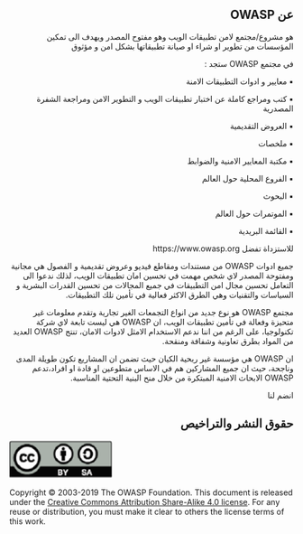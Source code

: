 <h2 dir='rtl' align='right'>عن OWASP </h2>

<p dir='rtl' align='right'>هو مشروع/مجتمع لامن تطبيقات الويب وهو مفتوح المصدر ويهدف الى تمكين المؤسسات من تطوير او شراء او صيانة تطبيقاتها بشكل امن و مؤثوق </p>


 <p dir='rtl' align='right'> في مجتمع OWASP ستجد : </p> 

<p dir='rtl' align='right'> ▪️ معايير و ادوات التطبيقات الامنة </p>
<p dir='rtl' align='right'> ▪️ كتب ومراجع كاملة عن اختبار تطبيقات الويب و التطوير الامن ومراجعة الشفرة المصدرية </p>
<p dir='rtl' align='right'> ▪️ العروض التقديمية </p>
<p dir='rtl' align='right'> ▪️ ملخصات </p>
<p dir='rtl' align='right'> ▪️ مكتبة المعايير الامنية والضوابط </p>
<p dir='rtl' align='right'> ▪️ الفروع المحلية حول العالم </p>
<p dir='rtl' align='right'> ▪️ البحوث </p>
<p dir='rtl' align='right'> ▪️ الموتمرات حول العالم </p>
<p dir='rtl' align='right'> ▪️ القائمة البريدية </p>


<p dir='rtl' align='right'> للاستزداة تفضل  https://www.owasp.org </p>

<p dir='rtl' align='right'> 
جميع ادوات OWASP  من مستندات ومقاطع فيديو وعروض تقديمية و الفصول هي مجانية ومفتوحة المصدر لاي شخص مهمت في تحسين امان تطبيقات الويب، لذلك ندعوا الى التعامل تحسين مجال امن التطبيقات في جميع المجالات من تحسين القدرات البشرية و السياسات والتقنيات وهي الطرق الاكثر فعالية في تأمين تلك التطبيقات.
<p dir='rtl' align='right'> 
مجتمع OWASP هو نوع جديد من انواع التجمعات الغير تجارية وتقدم معلومات غير متحيزة وفعالة في تأمين تطبيقات الويب، ان OWASP هي ليست تابعة لاي شركة تكنولوجيا، على الرغم من اننا ندعم الاستخدام الامثل لادوات الامان، تنتج OWASP العديد من المواد بطرق تعاونية وشفافة ومنقحة.
<p dir='rtl' align='right'> 
ان OWASP هي مؤسسة غير ربحية الكيان حيث تضمن ان المشاريع تكون طويلة المدى وناجحة، حيث ان جميع المشاركين هم في الاساس متطوعين او قادة او افراد،تدعم OWASP الابحاث الامنية المبتكرة من خلال منح البنية التحتية المناسبة.
<p dir='rtl' align='right'> 
انضم لنا 
</p> 

<h2 dir='rtl' align='right'>حقوق النشر والتراخيص   </h2>

![license](images/license.png)

Copyright © 2003-2019 The OWASP Foundation. This document is released under the
[Creative Commons Attribution Share-Alike 4.0 license][7]. For any reuse or
distribution, you must make it clear to others the license terms of this work.

[1]: https://www.youtube.com/user/OWASPGLOBAL
[2]: https://www.owasp.org/index.php/OWASP_Cheat_Sheet_Series
[3]: https://www.owasp.org/index.php/OWASP_Chapter
[4]: https://www.owasp.org/index.php/Category:OWASP_AppSec_Conference
[5]: https://lists.owasp.org/mailman/listinfo
[6]: https://www.owasp.org
[7]: http://creativecommons.org/licenses/by-sa/4.0/
